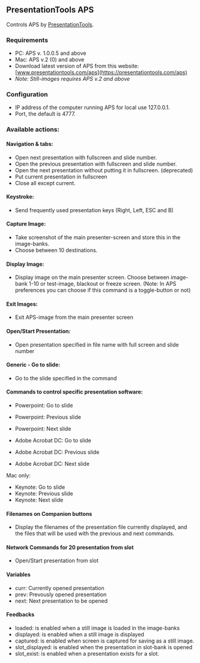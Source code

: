 ## PresentationTools APS

Controls APS by [PresentationTools](https://presentationtools.com/).

### Requirements

- PC: APS v. 1.0.0.5 and above
- Mac: APS v.2 (0) and above
- Download latest version of APS from this website: [www.presentationtools.com/aps](https://presentationtools.com/aps)
- _Note: Still-images requires APS v.2 and above_

### Configuration

- IP address of the computer running APS for local use 127.0.0.1.
- Port, the default is 4777.

### Available actions:

#### Navigation & tabs:

- Open next presentation with fullscreen and slide number.
- Open the previous presentation with fullscreen and slide number.
- Open the next presentation without putting it in fullscreen. (deprecated)
- Put current presentation in fullscreen
- Close all except current.

#### Keystroke:

- Send frequently used presentation keys (Right, Left, ESC and B)

#### Capture Image:

- Take screenshot of the main presenter-screen and store this in the image-banks.
- Choose between 10 destinations.

#### Display Image:

- Display image on the main presenter screen. Choose between image-bank 1-10 or test-image, blackout or freeze screen. (Note: In APS preferences you can choose if this command is a toggle-button or not)

#### Exit Images:

- Exit APS-image from the main presenter screen

#### Open/Start Presentation:

- Open presentation specified in file name with full screen and slide number

#### Generic - Go to slide:

- Go to the slide specified in the command

#### Commands to control specific presentation software:

- Powerpoint: Go to slide
- Powerpoint: Previous slide
- Powerpoint: Next slide

- Adobe Acrobat DC: Go to slide
- Adobe Acrobat DC: Previous slide
- Adobe Acrobat DC: Next slide

Mac only:

- Keynote: Go to slide
- Keynote: Previous slide
- Keynote: Next slide

#### Filenames on Companion buttons

- Display the filenames of the presentation file currently displayed, and the files that will be used with the previous and next commands.

#### Network Commands for 20 presentation from slot

- Open/Start presentation from slot

#### Variables

- curr: Currently opened presentation
- prev: Prevously opened presentation
- next: Next presentation to be opened

#### Feedbacks

- loaded: is enabled when a still image is loaded in the image-banks
- displayed: is enabled when a still image is displayed
- captured: is enabled when screen is captured for saving as a still image.
- slot_displayed: is enabled when the presentation in slot-bank is opened
- slot_exist: is enabled when a presentation exists for a slot.
